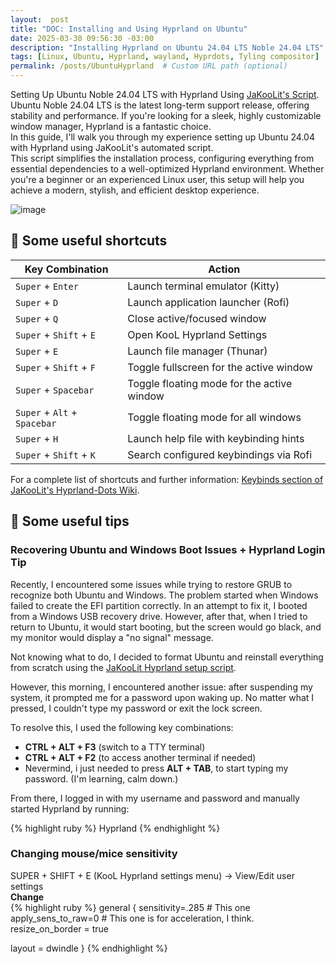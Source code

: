 ```yaml
---
layout:  post
title: "DOC: Installing and Using Hyprland on Ubuntu"
date: 2025-03-30 09:56:30 -03:00
description: "Installing Hyprland on Ubuntu 24.04 LTS Noble 24.04 LTS"
tags: [Linux, Ubuntu, Hyprland, wayland, Hyprdots, Tyling compositor]
permalink: /posts/UbuntuHyprland  # Custom URL path (optional)
---
```

Setting Up Ubuntu Noble 24.04 LTS with Hyprland Using [JaKooLit's Script](https://github.com/JaKooLit/Ubuntu-Hyprland).  
Ubuntu Noble 24.04 LTS is the latest long-term support release, offering stability and performance. If you're looking for a sleek, highly customizable window manager, Hyprland is a fantastic choice.  
In this guide, I'll walk you through my experience setting up Ubuntu 24.04 with Hyprland using JaKooLit's automated script.  
This script simplifies the installation process, configuring everything from essential dependencies to a well-optimized Hyprland environment. Whether you're a beginner or an experienced Linux user, this setup will help you achieve a modern, stylish, and efficient desktop experience.  


![image](https://github.com/user-attachments/assets/a53b8e51-6bd4-465c-85ec-5a196c059e50)

## 💬 Some useful shortcuts

| Key Combination             | Action                                     |
|-----------------------------|--------------------------------------------|
| `Super` + `Enter`           | Launch terminal emulator (Kitty)           |
| `Super` + `D`               | Launch application launcher (Rofi)         |
| `Super` + `Q`               | Close active/focused window                |
| `Super` + `Shift` + `E`     | Open KooL Hyprland Settings                |
| `Super` + `E`               | Launch file manager (Thunar)               |
| `Super` + `Shift` + `F`     | Toggle fullscreen for the active window    |
| `Super` + `Spacebar`        | Toggle floating mode for the active window |
| `Super` + `Alt` + `Spacebar`| Toggle floating mode for all windows       |
| `Super` + `H`               | Launch help file with keybinding hints     |
| `Super` + `Shift` + `K`     | Search configured keybindings via Rofi     |

For a complete list of shortcuts and further information: [Keybinds section of JaKooLit's Hyprland-Dots Wiki](https://github.com/JaKooLit/Hyprland-Dots/wiki/Keybinds).

## 💬 Some useful tips
### Recovering Ubuntu and Windows Boot Issues + Hyprland Login Tip  

Recently, I encountered some issues while trying to restore GRUB to recognize both Ubuntu and Windows. The problem started when Windows failed to create the EFI partition correctly. In an attempt to fix it, I booted from a Windows USB recovery drive. However, after that, when I tried to return to Ubuntu, it would start booting, but the screen would go black, and my monitor would display a "no signal" message.  

Not knowing what to do, I decided to format Ubuntu and reinstall everything from scratch using the [JaKooLit Hyprland setup script](https://github.com/JaKooLit/Ubuntu-Hyprland).  

However, this morning, I encountered another issue: after suspending my system, it prompted me for a password upon waking up. No matter what I pressed, I couldn't type my password or exit the lock screen.  

To resolve this, I used the following key combinations:  

- **CTRL + ALT + F3** (switch to a TTY terminal)  
- **CTRL + ALT + F2** (to access another terminal if needed)
- Nevermind, i just needed to press **ALT + TAB**, to start typing my password. (I'm learning, calm down.)

From there, I logged in with my username and password and manually started Hyprland by running:  

{% highlight ruby %}
Hyprland 
{% endhighlight %}


### Changing mouse/mice sensitivity
SUPER + SHIFT + E (KooL Hyprland settings menu) -> View/Edit user settings  
**Change**  
{% highlight ruby %}
general {
  sensitivity=.285 # This one
  apply_sens_to_raw=0 # This one is for acceleration, I think.
  resize_on_border = true

  layout = dwindle
} 
{% endhighlight %}

